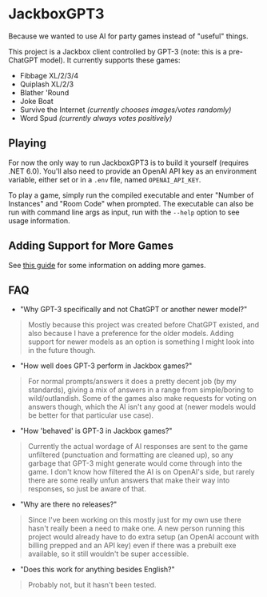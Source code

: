 # JackboxGPT3

Because we wanted to use AI for party games instead of "useful" things.

This project is a Jackbox client controlled by GPT-3 (note: this is a pre-ChatGPT model). It currently supports these games:

- Fibbage XL/2/3/4
- Quiplash XL/2/3
- Blather 'Round
- Joke Boat
- Survive the Internet _(currently chooses images/votes randomly)_
- Word Spud _(currently always votes positively)_

## Playing

For now the only way to run JackboxGPT3 is to build it yourself (requires .NET 6.0). You'll also need to provide an OpenAI API key as an environment variable, either set or in a `.env` file, named `OPENAI_API_KEY`.

To play a game, simply run the compiled executable and enter "Number of Instances" and "Room Code" when prompted. The executable can also be run with command line args as input, run with the `--help` option to see usage information.

## Adding Support for More Games

See [this guide](Extending.md) for some information on adding more games.

## FAQ

- "Why GPT-3 specifically and not ChatGPT or another newer model?"
> Mostly because this project was created before ChatGPT existed, and also because I have a preference for the older models. Adding support for newer models as an option is something I might look into in the future though.

- "How well does GPT-3 perform in Jackbox games?"
> For normal prompts/answers it does a pretty decent job (by my standards), giving a mix of answers in a range from simple/boring to wild/outlandish. Some of the games also make requests for voting on answers though, which the AI isn't any good at (newer models would be better for that particular use case).

- "How 'behaved' is GPT-3 in Jackbox games?"
> Currently the actual wordage of AI responses are sent to the game unfiltered (punctuation and formatting are cleaned up), so any garbage that GPT-3 might generate would come through into the game. I don't know how filtered the AI is on OpenAI's side, but rarely there are some really unfun answers that make their way into responses, so just be aware of that.

- "Why are there no releases?"
> Since I've been working on this mostly just for my own use there hasn't really been a need to make one. A new person running this project would already have to do extra setup (an OpenAI account with billing prepped and an API key) even if there was a prebuilt exe available, so it still wouldn't be super accessible.

- "Does this work for anything besides English?"
> Probably not, but it hasn't been tested.